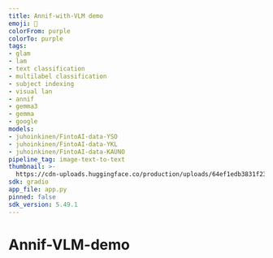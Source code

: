 ```yaml
---
title: Annif-with-VLM demo
emoji: 📸
colorFrom: purple
colorTo: purple
tags:
- glam
- lam
- text classification
- multilabel classification
- subject indexing
- visual lan
- annif
- gemma3
- gemma
- google
models:
- juhoinkinen/FintoAI-data-YSO
- juhoinkinen/FintoAI-data-YKL
- juhoinkinen/FintoAI-data-KAUNO
pipeline_tag: image-text-to-text
thumbnail: >-
  https://cdn-uploads.huggingface.co/production/uploads/64ef1edb3831f2349154d6bd/FnvWeiIGmDQup_FGWSkhF.png
sdk: gradio
app_file: app.py
pinned: false
sdk_version: 5.49.1
---
```


# Annif-VLM-demo